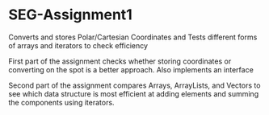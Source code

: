 # SEG-Assignment1
Converts and stores Polar/Cartesian Coordinates and Tests different forms of arrays and iterators to check efficiency 

First part of the assignment checks whether storing coordinates or converting on the spot is a better approach. Also implements an interface 

Second part of the assignment compares Arrays, ArrayLists, and Vectors to see which data structure is most efficient at adding elements and summing the components using iterators.
